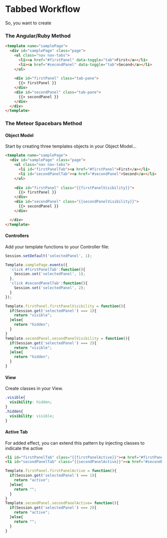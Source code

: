 Tabbed Workflow  
=========================================

So, you want to create 
### The Angular/Ruby Method
````html
<template name="samplePage">
  <div id="samplePage" class="page">
    <ul class="nav nav-tabs">
      <li><a href="#firstPanel" data-toggle="tab">First</a></li>
      <li><a href="#secondPanel" data-toggle="tab">Second</a></li>
    </ul>
    
    <div id="firstPanel" class="tab-pane">
      {{> firstPanel }}
    </div>
    <div id="secondPanel" class="tab-pane">
      {{> secondPanel }}
    </div>
  </div>
</template>
````

### The Meteor Spacebars Method


#### Object Model  
Start by creating three templates objects in your Object Model...

````html
<template name="samplePage">
  <div id="samplePage" class="page">
    <ul class="nav nav-tabs">
      <li id="firstPanelTab"><a href="#firstPanel">First</a></li>
      <li id="secondPanelTab"><a href="#secondPanel">Second</a></li>
    </ul>
    
    <div id="firstPanel" class="{{firstPanelVisibility}}">
      {{> firstPanel }}
    </div>
    <div id="secondPanel" class="{{secondPanelVisibility}}">
      {{> secondPanel }}
    </div>

  </div>
</template>

````


#### Controllers  
Add your template functions to your Controller file:

````js
Session.setDefault('selectedPanel', 1);

Template.samplePage.events({
  'click #firstPanelTab':function(){
    Session.set('selectedPanel', 1);
  },
  'click #secondPanelTab':function(){
    Session.set('selectedPanel', 2);
  }
});

Template.firstPanel.firstPanelVisibility = function(){
  if(Session.get('selectedPanel') === 1){
    return "visible";
  }else{
    return "hidden";
  }
}
Template.secondPanel.secondPanelVisibility = function(){
  if(Session.get('selectedPanel') === 2){
    return "visible";
  }else{
    return "hidden";
  }
}
````

#### View   
Create classes in your View.

````css
.visible{
  visibility: hidden;
}
.hidden{
  visibility: visible;
}
````


####  Active Tab
For added effect, you can extend this pattern by injecting classes to indicate the active 
````html
<li id="firstPanelTab" class="{{firstPanelActive}}"><a href="#firstPanel">First</a></li>
<li id="secondPanelTab" class="{{secondPanelActive}}"><a href="#secondPanel">Second</a></li>
````

````js
Template.firstPanel.firstPanelActive = function(){
  if(Session.get('selectedPanel') === 1){
    return "active";
  }else{
    return "";
  }
}
Template.secondPanel.secondPanelActive= function(){
  if(Session.get('selectedPanel') === 2){
    return "active";
  }else{
    return "";
  }
}
````

